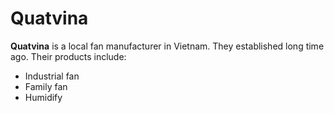 # Quatvina

**Quatvina** is a local fan manufacturer in Vietnam. They established long time ago.
Their products include:

* Industrial fan
* Family fan
* Humidify
